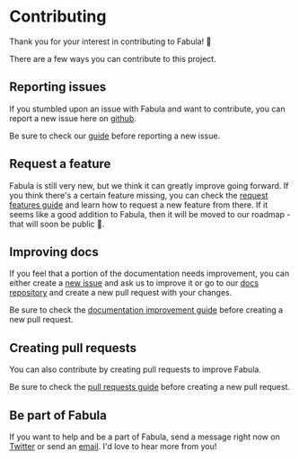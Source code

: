 # Contributing

Thank you for your interest in contributing to Fabula! 💙

There are a few ways you can contribute to this project.

## Reporting issues

If you stumbled upon an issue with Fabula and want to contribute, you can report a new issue here on [github](https://github.com/fabula-ui/core/issues).

Be sure to check our [guide](https://github.com/fabula-ui/core/blob/master/.github/docs/en/reporting-bugs.md) before reporting a new issue.

## Request a feature

Fabula is still very new, but we think it can greatly improve going forward. If you think there's a certain feature missing, you can check the [request features guide](https://github.com/fabula-ui/core/blob/master/.github/docs/en/request-features.md) and learn how to request a new feature from there. If it seems like a good addition to Fabula, then it will be moved to our roadmap - that will soon be public 🤙.

## Improving docs

If you feel that a portion of the documentation needs improvement, you can either create a [new issue](https://github.com/fabula-ui/docs/issues) and ask us to improve it or go to our <a href="https://www.github.com/fabula-ui/docs" target="_blank">docs repository</a> and create a new pull request with your changes. 

Be sure to check the <a href="https://github.com/fabula-ui/docs/blob/master/.github/docs/en/improve-documentation.md" target="_blank">documentation improvement guide</a> before creating a new pull request.

## Creating pull requests

You can also contribute by creating pull requests to improve Fabula.

Be sure to check the [pull requests guide](https://github.com/fabula-ui/docs/blob/master/.github/docs/en/pull-requests.md) before creating a new pull request.

## Be part of Fabula

If you want to help and be a part of Fabula, send a message right now on <a href="https://www.twitter.com/fabulaui" target="_blank">Twitter</a> or send an <a href="mailto:fabulaui@gmail.com" target="_blank">email</a>. I'd love to hear more from you!
